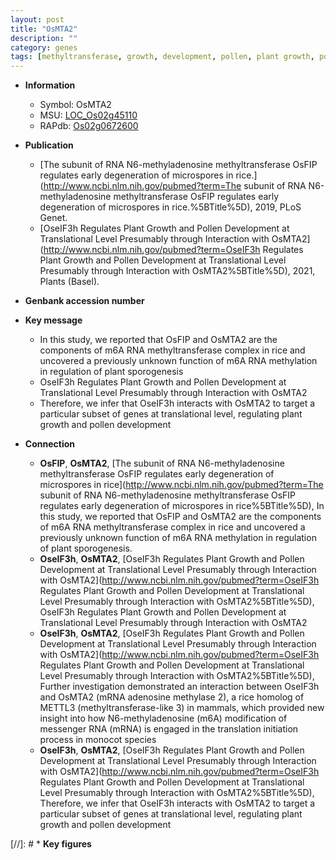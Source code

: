 ```yaml
---
layout: post
title: "OsMTA2"
description: ""
category: genes
tags: [methyltransferase, growth, development, pollen, plant growth, pollen development]
---
```


* **Information**  
    + Symbol: OsMTA2  
    + MSU: [LOC_Os02g45110](http://rice.uga.edu/cgi-bin/ORF_infopage.cgi?orf=LOC_Os02g45110)  
    + RAPdb: [Os02g0672600](https://rapdb.dna.affrc.go.jp/locus/?name=Os02g0672600)  

* **Publication**  
    + [The subunit of RNA N6-methyladenosine methyltransferase OsFIP regulates early degeneration of microspores in rice.](http://www.ncbi.nlm.nih.gov/pubmed?term=The subunit of RNA N6-methyladenosine methyltransferase OsFIP regulates early degeneration of microspores in rice.%5BTitle%5D), 2019, PLoS Genet.
    + [OseIF3h Regulates Plant Growth and Pollen Development at Translational Level Presumably through Interaction with OsMTA2](http://www.ncbi.nlm.nih.gov/pubmed?term=OseIF3h Regulates Plant Growth and Pollen Development at Translational Level Presumably through Interaction with OsMTA2%5BTitle%5D), 2021, Plants (Basel).

* **Genbank accession number**  

* **Key message**  
    + In this study, we reported that OsFIP and OsMTA2 are the components of m6A RNA methyltransferase complex in rice and uncovered a previously unknown function of m6A RNA methylation in regulation of plant sporogenesis
    + OseIF3h Regulates Plant Growth and Pollen Development at Translational Level Presumably through Interaction with OsMTA2
    + Therefore, we infer that OseIF3h interacts with OsMTA2 to target a particular subset of genes at translational level, regulating plant growth and pollen development

* **Connection**  
    + __OsFIP__, __OsMTA2__, [The subunit of RNA N6-methyladenosine methyltransferase OsFIP regulates early degeneration of microspores in rice](http://www.ncbi.nlm.nih.gov/pubmed?term=The subunit of RNA N6-methyladenosine methyltransferase OsFIP regulates early degeneration of microspores in rice%5BTitle%5D), In this study, we reported that OsFIP and OsMTA2 are the components of m6A RNA methyltransferase complex in rice and uncovered a previously unknown function of m6A RNA methylation in regulation of plant sporogenesis.
    + __OseIF3h__, __OsMTA2__, [OseIF3h Regulates Plant Growth and Pollen Development at Translational Level Presumably through Interaction with OsMTA2](http://www.ncbi.nlm.nih.gov/pubmed?term=OseIF3h Regulates Plant Growth and Pollen Development at Translational Level Presumably through Interaction with OsMTA2%5BTitle%5D), OseIF3h Regulates Plant Growth and Pollen Development at Translational Level Presumably through Interaction with OsMTA2
    + __OseIF3h__, __OsMTA2__, [OseIF3h Regulates Plant Growth and Pollen Development at Translational Level Presumably through Interaction with OsMTA2](http://www.ncbi.nlm.nih.gov/pubmed?term=OseIF3h Regulates Plant Growth and Pollen Development at Translational Level Presumably through Interaction with OsMTA2%5BTitle%5D),  Further investigation demonstrated an interaction between OseIF3h and OsMTA2 (mRNA adenosine methylase 2), a rice homolog of METTL3 (methyltransferase-like 3) in mammals, which provided new insight into how N6-methyladenosine (m6A) modification of messenger RNA (mRNA) is engaged in the translation initiation process in monocot species
    + __OseIF3h__, __OsMTA2__, [OseIF3h Regulates Plant Growth and Pollen Development at Translational Level Presumably through Interaction with OsMTA2](http://www.ncbi.nlm.nih.gov/pubmed?term=OseIF3h Regulates Plant Growth and Pollen Development at Translational Level Presumably through Interaction with OsMTA2%5BTitle%5D),  Therefore, we infer that OseIF3h interacts with OsMTA2 to target a particular subset of genes at translational level, regulating plant growth and pollen development

[//]: # * **Key figures**  


